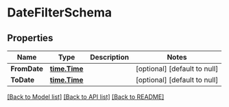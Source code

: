 # DateFilterSchema

## Properties
Name | Type | Description | Notes
------------ | ------------- | ------------- | -------------
**FromDate** | [**time.Time**](time.Time.md) |  | [optional] [default to null]
**ToDate** | [**time.Time**](time.Time.md) |  | [optional] [default to null]

[[Back to Model list]](../README.md#documentation-for-models) [[Back to API list]](../README.md#documentation-for-api-endpoints) [[Back to README]](../README.md)


